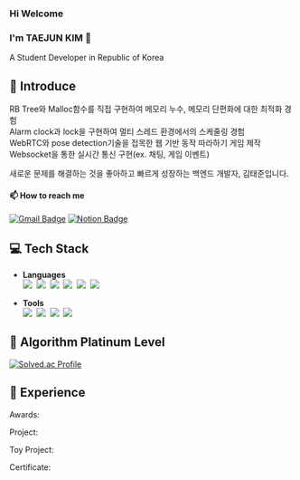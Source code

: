 ### Hi Welcome
### I'm TAEJUN KIM 👋
A Student Developer in Republic of Korea

## 👊 Introduce </br>
RB Tree와 Malloc함수를 직접 구현하여 메모리 누수, 메모리 단편화에 대한 최적화 경험 </br>
Alarm clock과 lock을 구현하여 멀티 스레드 환경에서의 스케줄링 경험 </br>
WebRTC와 pose detection기술을 접목한 웹 기반 동작 따라하기 게임 제작 </br>
Websocket을 통한 실시간 통신 구현(ex. 채팅, 게임 이벤트) </br>

새로운 문제를 해결하는 것을 좋아하고 빠르게 성장하는 백엔드 개발자, 김태준입니다. </br>
#### 📫 How to reach me </br>
[![Gmail Badge](https://img.shields.io/badge/Gmail-d14836?style=flat-square&logo=Gmail&logoColor=white&link=mailto:xowns1016@gmail.com)](xowns1016@gmail.com)
[![Notion Badge](https://img.shields.io/badge/Notion-000000?style=flat-square&logo=Notion&logoColor=white&link=https://man-city.notion.site/man-city/Main-61c888bd57f0494998f86c88906a4c10)](https://man-city.notion.site/man-city/Main-61c888bd57f0494998f86c88906a4c10)

## 💻 Tech Stack

- **Languages** </br>
<img src="https://img.shields.io/badge/JavaScript-F7DF1E?style=flat-square&logo=JavaScript&logoColor=black"/></a>&nbsp;
<img src="https://img.shields.io/badge/Typescript-%233178C6?logo=Typescript&logoColor=white&color=%233178C6" /></a>&nbsp;
<img src="https://img.shields.io/badge/Python-3766AB?style=flat-square&logo=Python&logoColor=white"/></a>&nbsp;
<img src="https://img.shields.io/badge/C-A8B9CC?style=flat-square&logo=C&logoColor=white"/></a>&nbsp;
<img src="https://img.shields.io/badge/HTML5-E34F26?style=flat-square&logo=HTML5&logoColor=white"/></a>&nbsp;
<img src="https://img.shields.io/badge/CSS3-1572B6?style=flat-square&logo=CSS3&logoColor=white"/></a>&nbsp; 

- **Tools** </br>
<img src="https://img.shields.io/badge/Node.js-%23339933?logo=Node.js&logoColor=white"/></a>&nbsp;
<img src="https://img.shields.io/badge/NestJS-%23E0234E?logo=NestJS&logoColor=white"/></a>&nbsp;
<img src="https://img.shields.io/badge/React-%2361DAFB?logo=React&logoColor=white"/></a>&nbsp;
<img src="https://img.shields.io/badge/Flask-%23000000?logo=Flask&logoColor=white"/></a>&nbsp;
     
## 🏅 Algorithm Platinum Level

[![Solved.ac Profile](http://mazassumnida.wtf/api/v2/generate_badge?boj=xowns97)](https://solved.ac/xowns97/) 


## 📆 Experience
Awards:

Project:

Toy Project:

Certificate:

<!--
**cityzenKIM/cityzenKIM** is a ✨ _special_ ✨ repository because its `README.md` (this file) appears on your GitHub profile.

Here are some ideas to get you started:

- 🔭 I’m currently working on ...
- 🌱 I’m currently learning ...
- 👯 I’m looking to collaborate on ...
- 🤔 I’m looking for help with ...
- 💬 Ask me about ...

- 😄 Pronouns: ...
- ⚡ Fun fact: ...
-->
